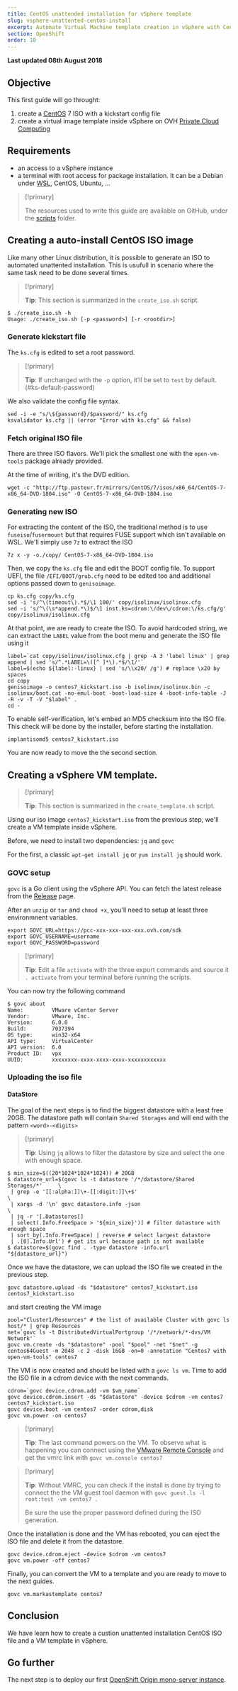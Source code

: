```yaml
---
title: CentOS unattended installation for vSphere template
slug: vsphere-unattented-centos-install
excerpt: Automate Virtual Machine template creation in vSphere with CentOS 7 unattended installation
section: OpenShift
order: 10
---
```


**Last updated 08th August 2018**

## Objective

This first guide will go throught:

1. create a [CentOS](https://www.centos.org/) 7 ISO with a kickstart config file
2. create a virtual image template inside vSphere on OVH [Private Cloud Computing](https://www.ovh.com/private-cloud/)

## Requirements

- an access to a vSphere instance
- a terminal with root access for package installation. It can be a Debian under [WSL](https://en.wikipedia.org/wiki/Windows_Subsystem_for_Linux), CentOS, Ubuntu, ...

> [!primary]
> 
> The resources used to write this guide are available on GitHub, under the [scripts](https://github.com/ovh/docs/blob/master/pages/universe/product/openshift_unattented_centos_install/scripts/) folder.
> 


## Creating a auto-install CentOS ISO image 

Like many other Linux distribution, it is possible to generate an ISO to automated unattented installation. This is usufull in scenario where the same task need to be done several times.

> [!primary]
> 
> **Tip**: This section is summarized in the `create_iso.sh` script.
>

```shell
$ ./create_iso.sh -h
Usage: ./create_iso.sh [-p <password>] [-r <rootdir>]
```

### Generate kickstart file

The `ks.cfg` is edited to set a root password.

> [!primary]
> 
> **Tip**: If unchanged with the `-p` option, it'll be set to `test` by default. (#ks-default-password)

We also validate the config file syntax.

```shell
sed -i -e "s/\${password}/$password/" ks.cfg
ksvalidator ks.cfg || (error "Error with ks.cfg" && false)
```

### Fetch original ISO file

There are three ISO flavors. We'll pick the smallest one with the `open-vm-tools` package already provided.

At the time of writing, it's the DVD edition.

```shell
wget -c "http://ftp.pasteur.fr/mirrors/CentOS/7/isos/x86_64/CentOS-7-x86_64-DVD-1804.iso" -O CentOS-7-x86_64-DVD-1804.iso
```

### Generating new ISO

For extracting the content of the ISO, the traditional method is to use `fuseiso`/`fusermount` but that requires FUSE support which isn't available on WSL. We'll simply use `7z` to extract the ISO

```shell
7z x -y -o./copy/ CentOS-7-x86_64-DVD-1804.iso
```

Then, we copy the `ks.cfg` file and edit the BOOT config file. To support UEFI, the file `/EFI/BOOT/grub.cfg` need to be edited too and additional options passed down to `genisoimage`.

```shell
cp ks.cfg copy/ks.cfg
sed -i 's/^\(timeout\).*$/\1 100/' copy/isolinux/isolinux.cfg
sed -i 's/^\(\s*append.*\)$/\1 inst.ks=cdrom:\/dev\/cdrom:\/ks.cfg/g' copy/isolinux/isolinux.cfg
```

At that point, we are ready to create the ISO. To avoid hardcoded string, we can extract the `LABEL` value from the boot menu and generate the ISO file using it

```shell
label=`cat copy/isolinux/isolinux.cfg | grep -A 3 'label linux' | grep append | sed 's/^.*LABEL=\([^ ]*\).*$/\1/'`
label=$(echo ${label:-linux} | sed 's/\\x20/ /g') # replace \x20 by spaces
cd copy
genisoimage -o centos7_kickstart.iso -b isolinux/isolinux.bin -c isolinux/boot.cat -no-emul-boot -boot-load-size 4 -boot-info-table -J -R -v -T -V "$label" .
cd -
```

To enable self-verification, let's embed an MD5 checksum into the ISO file. This check will be done by the installer, before starting the installation.

```shell
implantisomd5 centos7_kickstart.iso
```

You are now ready to move the the second section.

## Creating a vSphere VM template.

> [!primary]
> 
> **Tip**: This section is summarized in the `create_template.sh` script.
>


Using our iso image `centos7_kickstart.iso` from the previous step, we'll create a VM template inside vSphere.

Before, we need to install two dependencies: `jq` and `govc`

For the first, a classic `apt-get install jq` or `yum install jq` should work.

### GOVC setup

`govc` is a Go client using the vSphere API. You can fetch the latest release from the [Release](https://github.com/vmware/govmomi/releases) page.

After an `unzip` or `tar` and `chmod +x`, you'll need to setup at least three environmnent variables.

```shell
export GOVC_URL=https://pcc-xxx-xxx-xxx-xxx.ovh.com/sdk
export GOVC_USERNAME=username
export GOVC_PASSWORD=password
```

> [!primary]
> 
> **Tip**: Edit a file `activate` with the three export commands and source it `. activate` from your terminal before running the scripts.
> 

You can now try the following command

```shell
$ govc about
Name:         VMware vCenter Server
Vendor:       VMware, Inc.
Version:      6.0.0
Build:        7037394
OS type:      win32-x64
API type:     VirtualCenter
API version:  6.0
Product ID:   vpx
UUID:         xxxxxxxx-xxxx-xxxx-xxxx-xxxxxxxxxxxx
```

### Uploading the iso file

#### DataStore

The goal of the next steps is to find the biggest datastore with a least free 20GB. The datastore path will contain `Shared Storages` and will end with the pattern `<word>-<digits>`

> [!primary]
> 
> **Tip**: Using `jq` allows to filter the datastore by size and select the one with enough space.
> 

```shell
$ min_size=$((20*1024*1024*1024)) # 20GB
$ datastore_url=$(govc ls -t datastore '/*/datastore/Shared Storages/*' 	\
 | grep -e '[[:alpha:]]\+-[[:digit:]]\+$' 								\
 | xargs -d '\n' govc datastore.info -json 								\
 | jq -r '[.Datastores[]
 | select(.Info.FreeSpace > '${min_size}')] # filter datastore with enough space
 | sort_by(.Info.FreeSpace) | reverse # select largest datastore
 | .[0].Info.Url') # get its url because path is not available
$ datastore=$(govc find . -type datastore -info.url "${datastore_url}")
```

Once we have the datastore, we can upload the ISO file we created in the previous step.

```shell
govc datastore.upload -ds "$datastore" centos7_kickstart.iso centos7_kickstart.iso
```

and start creating the VM image

```shell
pool="Cluster1/Resources" # the list of available Cluster with govc ls host/* | grep Resources
net=`govc ls -t DistributedVirtualPortgroup '/*/network/*-dvs/VM Network'`
govc vm.create -ds "$datastore" -pool "$pool" -net "$net" -g centos64Guest -m 2048 -c 2 -disk 16GB -on=0 -annotation "Centos7 with open-vm-tools" centos7
```

The VM is now created and should be listed with a `govc ls vm`. Time to add the ISO file in a cdrom device with the next commands.

```shell
cdrom=`govc device.cdrom.add -vm $vm_name`
govc device.cdrom.insert -ds "$datastore" -device $cdrom -vm centos7 centos7_kickstart.iso
govc device.boot -vm centos7 -order cdrom,disk
govc vm.power -on centos7
```

> [!primary]
> 
> **Tip**: The last command powers on the VM. To observe what is happening you can connect using the [VMware Remote Console](https://www.vmware.com/go/download-vmrc) and get the vmrc link with `govc vm.console centos7`
> 

> [!primary]
> 
> **Tip**: Without VMRC, you can check if the install is done by trying to connect the the VM guest tool daemon with `govc guest.ls -l root:test -vm centos7 .`
>
> Be sure the use the proper password defined during the ISO generation.
> 

Once the installation is done and the VM has rebooted, you can eject the ISO file and delete it from the datastore.


```shell
govc device.cdrom.eject -device $cdrom -vm centos7
govc vm.power -off centos7
```

Finally, you can convert the VM to a template and you are ready to move to the next guides.

```shell
govc vm.markastemplate centos7
```

## Conclusion

We have learn how to create a custion unattented installation CentOS ISO file and a VM template in vSphere.

## Go further

The next step is to deploy our first [OpenShift Origin mono-server instance]({filename}../openshift_mono_server/guide.en-us.md).
